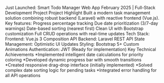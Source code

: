 Just Launched: Smart Todo Manager Web App February 2025 | Full-Stack Development Project Project Highlight Built a modern task management solution combining robust backend (Laravel) with reactive frontend (Vue.js). Key features:
Progress percentage tracking Due date prioritization (3/7-day warnings) Date-based sorting (nearest first) Clean Ul with Bootstrap customization
Full CRUD operations with real-time updates Tech Stack:
Frontend: Vue.js 3 Composition API
Backend: Laravel REST API
State Management: Optimistic UI Updates Styling: Bootstrap 5+ Custom Animations Authentication: JWT (Ready for implementation) Key Technical Achievements *Implemented intelligent date calculations for priority coloring *Developed dynamic progress bar with smooth transitions *Created responsive drag-drop interface (initially implemented)
*Solved complex date sorting logic for pending tasks *Integrated error handling for all APl operations